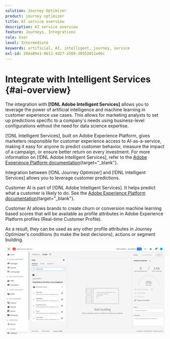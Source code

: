```yaml
---
solution: Journey Optimizer
product: journey optimizer
title: AI service overview
description: AI service overview
feature: Journeys, Integrations
role: User
level: Intermediate
keywords: artificial, AI, intelligent, journey, service
exl-id: 20da09e1-0611-4d27-a589-30552011e06c
---
```

# Integrate with Intelligent Services {#ai-overview}

The integration with **[!DNL Adobe Intelligent Services]** allows you to leverage the power of artificial intelligence and machine learning in customer experience use cases. This allows for marketing analysts to set up predictions specific to a company's needs using business-level configurations without the need for data science expertise.

[!DNL Intelligent Services], built on Adobe Experience Platform, gives marketers responsible for customer experience access to AI-as-a-service, making it easy for anyone to predict customer behavior, measure the impact of a campaign, or ensure better return on every investment. For more information on [!DNL Adobe Intelligent Services], refer to the [Adobe Experience Platform documentation](https://experienceleague.adobe.com/docs/experience-platform/intelligent-services/home.html){target="_blank"}.  

Integration between [!DNL Journey Optimizer] and [!DNL Intelligent Services] allows you to leverage customer predictions.

Customer AI is part of [!DNL Adobe Intelligent Services]. It helps predict what a customer is likely to do. See the [Adobe Experience Platform documentation](https://experienceleague.adobe.com/docs/experience-platform/intelligent-services/customer-ai/overview.html){target="_blank"}.  

Customer AI allows brands to create churn or conversion machine learning based scores that will be available as profile attributes in Adobe Experience Platform profiles (Real-time Customer Profile).

As a result, they can be used as any other profile attributes in Journey Optimizer's conditions (to make the best decisions), actions or segment building. 

![](assets/customer-ai.png)
